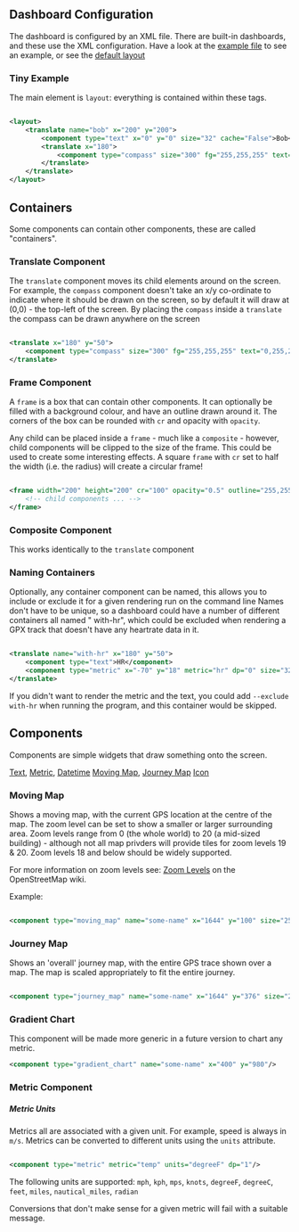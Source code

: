 ## Dashboard Configuration

The dashboard is configured by an XML file. There are built-in dashboards, and these use the XML configuration. Have a
look at the [example file](../../gopro_overlay/layouts/example.xml) to see an example, or see the
[default layout](../../gopro_overlay/layouts/default-1920x1080.xml)

### Tiny Example

The main element is `layout`: everything is contained within these tags.

```xml

<layout>
    <translate name="bob" x="200" y="200">
        <component type="text" x="0" y="0" size="32" cache="False">Bob</component>
        <translate x="180">
            <component type="compass" size="300" fg="255,255,255" text="0,255,255" textsize="32"/>
        </translate>
    </translate>
</layout>
```

## Containers

Some components can contain other components, these are called "containers".

### Translate Component

The `translate` component moves its child elements around on the screen. For example, the `compass` component doesn't
take an x/y co-ordinate to indicate where it should be drawn on the screen, so by default it will draw at (0,0) - the
top-left of the screen. By placing the `compass` inside a `translate` the compass can be drawn anywhere on the screen

```xml

<translate x="180" y="50">
    <component type="compass" size="300" fg="255,255,255" text="0,255,255" textsize="32"/>
</translate>
```

### Frame Component

A `frame` is a box that can contain other components. It can optionally be filled with a background colour, and have an
outline drawn around it. The corners of the box can be rounded with `cr` and opacity with `opacity`.

Any child can be placed inside a `frame` - much like a `composite` - however, child components will be clipped to the
size of the frame. This could be used to create some interesting effects. A square `frame` with `cr` set to half the
width (i.e. the radius) will create a circular frame!

```xml

<frame width="200" height="200" cr="100" opacity="0.5" outline="255,255,255">
    <!-- child components ... -->
</frame>
```

### Composite Component

This works identically to the `translate` component

### Naming Containers

Optionally, any container component can be named, this allows you to include or exclude it for a given rendering run on
the command line Names don't have to be unique, so a dashboard could have a number of different containers all named "
with-hr", which could be excluded when rendering a GPX track that doesn't have any heartrate data in it.

```xml

<translate name="with-hr" x="180" y="50">
    <component type="text">HR</component>
    <component type="metric" x="-70" y="18" metric="hr" dp="0" size="32" align="right"/>
</translate>
```

If you didn't want to render the metric and the text, you could add `--exclude with-hr` when running the program, and
this container would be skipped.

## Components

Components are simple widgets that draw something onto the screen.

[Text](#text-component), [Metric](#metric-component), [Datetime](#datetime)
[Moving Map](#moving-map), [Journey Map](#journey-map)
[Icon](#icon)

### Moving Map

Shows a moving map, with the current GPS location at the centre of the map. The zoom level can be set to show a smaller
or larger surrounding area. Zoom levels range from 0 (the whole world) to 20 (a mid-sized building) - although not all
map privders will provide tiles for zoom levels 19 & 20. Zoom levels 18 and below should be widely supported.

For more information on zoom levels see: [Zoom Levels](https://wiki.openstreetmap.org/wiki/Zoom_levels) on the
OpenStreetMap wiki.

Example:

```xml

<component type="moving_map" name="some-name" x="1644" y="100" size="256" zoom="16" corner_radius="35"/>
```

### Journey Map

Shows an 'overall' journey map, with the entire GPS trace shown over a map. The map is scaled appropriately to fit the
entire journey.

```xml

<component type="journey_map" name="some-name" x="1644" y="376" size="256" corner_radius="35"/>
```

### Gradient Chart

This component will be made more generic in a future version to chart any metric.

```xml
<component type="gradient_chart" name="some-name" x="400" y="980"/>
```
### Metric Component


##### Metric Units

Metrics all are associated with a given unit. For example, speed is always in `m/s`. Metrics can be converted to
different units using the `units` attribute.

```xml

<component type="metric" metric="temp" units="degreeF" dp="1"/>
```

The following units are supported: `mph`, `kph`, `mps`, `knots`, `degreeF`, `degreeC`, `feet`, `miles`, `nautical_miles`, `radian`

Conversions that don't make sense for a given metric will fail with a suitable message.



